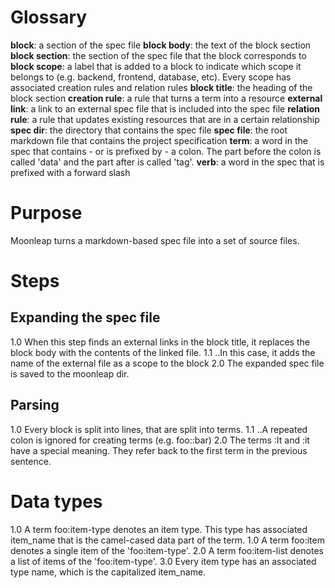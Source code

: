 # Glossary

**block**: a section of the spec file
**block body**: the text of the block section
**block section**: the section of the spec file that the block corresponds to
**block scope**: a label that is added to a block to indicate which scope it belongs to (e.g. backend, frontend, database, etc). Every scope has associated creation rules and relation rules
**block title**: the heading of the block section
**creation rule**: a rule that turns a term into a resource
**external link**: a link to an external spec file that is included into
the spec file
**relation rule**: a rule that updates existing resources that are in a certain relationship
**spec dir**: the directory that contains the spec file
**spec file**: the root markdown file that contains the project specification
**term**: a word in the spec that contains - or is prefixed by - a colon. The part before the colon is called 'data' and the part after
is called 'tag'.
**verb**: a word in the spec that is prefixed with a forward slash

# Purpose

Moonleap turns a markdown-based spec file into a set of source files.

# Steps

## Expanding the spec file

1.0 When this step finds an external links in the block title, it
replaces the block body with the contents of the linked file.
1.1 ..In this case, it adds the name of the external file as a scope
to the block
2.0 The expanded spec file is saved to the moonleap dir.

## Parsing

1.0 Every block is split into lines, that are split into terms.
1.1 ..A repeated colon is ignored for creating terms (e.g. foo::bar)
2.0 The terms :It and :it have a special meaning. They refer back to the first term in the previous sentence.

# Data types

1.0 A term foo:item-type denotes an item type. This type has associated item_name that is the camel-cased data part of the term.
1.0 A term foo:item denotes a single item of the 'foo:item-type'.
2.0 A term foo:item-list denotes a list of items of the 'foo:item-type'.
3.0 Every item type has an associated type name, which is the capitalized item_name.
